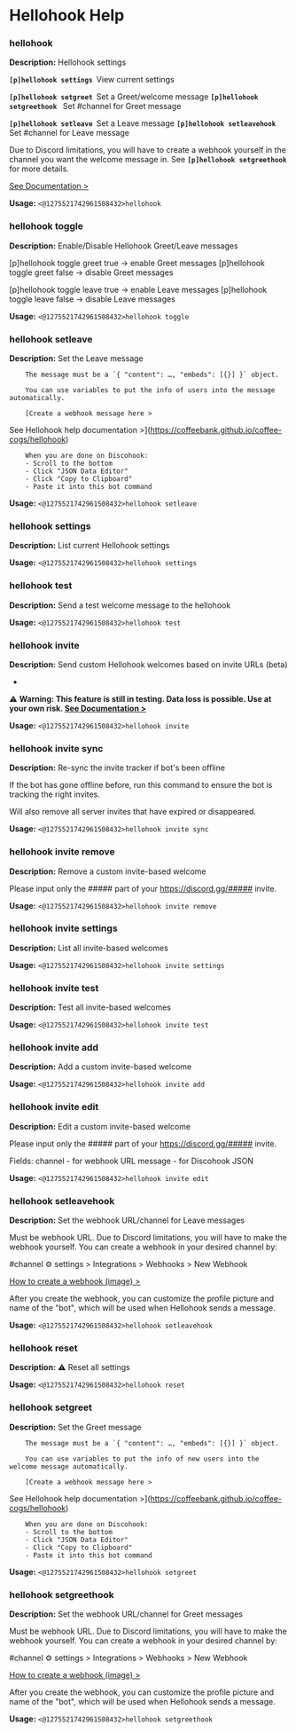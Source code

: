 # Hellohook Help

### hellohook

**Description:** Hellohook settings

**`[p]hellohook settings`** View current settings

**`[p]hellohook setgreet`** Set a Greet/welcome message
**`[p]hellohook setgreethook`**  Set #channel for Greet message

**`[p]hellohook setleave`** Set a Leave message
**`[p]hellohook setleavehook`**  Set #channel for Leave message

Due to Discord limitations, you will have to create a webhook yourself in the channel you want the welcome message in. See **`[p]hellohook setgreethook`** for more details.

[See Documentation >](https://coffeebank.github.io/coffee-cogs/hellohook)

**Usage:** `<@1275521742961508432>hellohook`

### hellohook toggle

**Description:** Enable/Disable Hellohook Greet/Leave messages

[p]hellohook toggle greet true -> enable Greet messages
[p]hellohook toggle greet false -> disable Greet messages

[p]hellohook toggle leave true -> enable Leave messages
[p]hellohook toggle leave false -> disable Leave messages

**Usage:** `<@1275521742961508432>hellohook toggle`

### hellohook setleave

**Description:** Set the Leave message

        The message must be a `{ "content": …, "embeds": [{}] }` object.

        You can use variables to put the info of users into the message automatically.

        [Create a webhook message here >
See Hellohook help documentation >](https://coffeebank.github.io/coffee-cogs/hellohook)

        When you are done on Discohook:
        - Scroll to the bottom
        - Click "JSON Data Editor"
        - Click "Copy to Clipboard"
        - Paste it into this bot command
        

**Usage:** `<@1275521742961508432>hellohook setleave`

### hellohook settings

**Description:** List current Hellohook settings

**Usage:** `<@1275521742961508432>hellohook settings`

### hellohook test

**Description:** Send a test welcome message to the hellohook

**Usage:** `<@1275521742961508432>hellohook test`

### hellohook invite

**Description:** Send custom Hellohook welcomes based on invite URLs (beta)

-
⚠️ **Warning: This feature is still in testing.
Data loss is possible. Use at your own risk.
[See Documentation >](https://coffeebank.github.io/coffee-cogs/hellohook)**

**Usage:** `<@1275521742961508432>hellohook invite`

### hellohook invite sync

**Description:** Re-sync the invite tracker if bot's been offline

If the bot has gone offline before, run this command to ensure the bot is tracking the right invites.

Will also remove all server invites that have expired or disappeared.

**Usage:** `<@1275521742961508432>hellohook invite sync`

### hellohook invite remove

**Description:** Remove a custom invite-based welcome

Please input only the ##### part of your <https://discord.gg/#####> invite.

**Usage:** `<@1275521742961508432>hellohook invite remove`

### hellohook invite settings

**Description:** List all invite-based welcomes

**Usage:** `<@1275521742961508432>hellohook invite settings`

### hellohook invite test

**Description:** Test all invite-based welcomes

**Usage:** `<@1275521742961508432>hellohook invite test`

### hellohook invite add

**Description:** Add a custom invite-based welcome

**Usage:** `<@1275521742961508432>hellohook invite add`

### hellohook invite edit

**Description:** Edit a custom invite-based welcome

Please input only the ##### part of your <https://discord.gg/#####> invite.

Fields:
  channel - for webhook URL
  message - for Discohook JSON

**Usage:** `<@1275521742961508432>hellohook invite edit`

### hellohook setleavehook

**Description:** Set the webhook URL/channel for Leave messages

Must be webhook URL. Due to Discord limitations, you will have to make the webhook yourself. You can create a webhook in your desired channel by:

#channel ⚙ settings > Integrations > Webhooks > New Webhook

[How to create a webhook (image) >](https://support.discord.com/hc/article_attachments/1500000463501/Screen_Shot_2020-12-15_at_4.41.53_PM.png)

After you create the webhook, you can customize the profile picture and name of the "bot", which will be used when Hellohook sends a message.

**Usage:** `<@1275521742961508432>hellohook setleavehook`

### hellohook reset

**Description:** ⚠️ Reset all settings

**Usage:** `<@1275521742961508432>hellohook reset`

### hellohook setgreet

**Description:** Set the Greet message

        The message must be a `{ "content": …, "embeds": [{}] }` object.

        You can use variables to put the info of new users into the welcome message automatically.

        [Create a webhook message here >
See Hellohook help documentation >](https://coffeebank.github.io/coffee-cogs/hellohook)

        When you are done on Discohook:
        - Scroll to the bottom
        - Click "JSON Data Editor"
        - Click "Copy to Clipboard"
        - Paste it into this bot command
        

**Usage:** `<@1275521742961508432>hellohook setgreet`

### hellohook setgreethook

**Description:** Set the webhook URL/channel for Greet messages

Must be webhook URL. Due to Discord limitations, you will have to make the webhook yourself. You can create a webhook in your desired channel by:

#channel ⚙ settings > Integrations > Webhooks > New Webhook

[How to create a webhook (image) >](https://support.discord.com/hc/article_attachments/1500000463501/Screen_Shot_2020-12-15_at_4.41.53_PM.png)

After you create the webhook, you can customize the profile picture and name of the "bot", which will be used when Hellohook sends a message.

**Usage:** `<@1275521742961508432>hellohook setgreethook`

